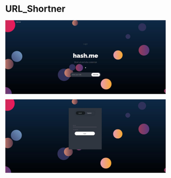 # URL_Shortner

![Home page](https://github.com/BhavinRaichura/URL_Shortner/blob/main/application/static/images/home.jpg?raw=true)

![Login Page](https://github.com/BhavinRaichura/URL_Shortner/blob/main/application/static/images/login.jpg)
